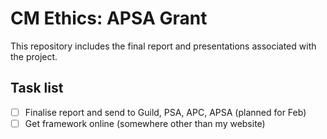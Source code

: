 # CM Ethics: APSA Grant

This repository includes the final report and presentations associated with the project.

## Task list

- [ ] Finalise report and send to Guild, PSA, APC, APSA (planned for Feb)
- [ ] Get framework online (somewhere other than my website)